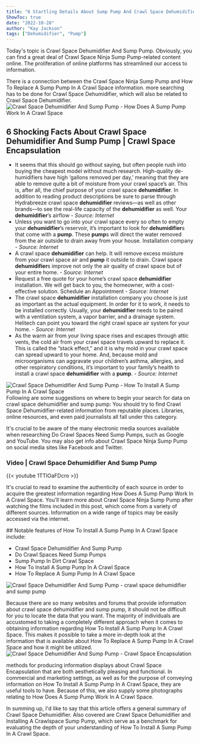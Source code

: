 ```yaml
---
title: "6 Startling Details About Sump Pump And Crawl Space Dehumidifier"
ShowToc: true 
date: "2022-10-28"
author: "Kay Jackson" 
tags: ["Dehumidifier", "Pump"]
---
```


Today's topic is Crawl Space Dehumidifier And Sump Pump. Obviously, you can find a great deal of Crawl Space Ninja Sump Pump-related content online. The proliferation of online platforms has streamlined our access to information.

There is a connection between the Crawl Space Ninja Sump Pump and How To Replace A Sump Pump In A Crawl Space information. more searching has to be done for Crawl Space Dehumidifier, which will also be related to Crawl Space Dehumidifier.
<img loading="lazy" src="https://www.pjfitz.com/wp-content/uploads/2016/09/how-to-insulate-crawl-space.jpg" onerror="this.onerror=null;this.src='https://blogger.googleusercontent.com/img/a/AVvXsEhe7F7TRXHtjiKvHb5vS7DmnxvpHiDyoYyYvm1nHB3Qp2_w3BnM6A2eq4v7FYxCC9bfZt3a9vIMtAYEKUiaDQbHMg-ViyGmRIj39MLp0bGFfgfYw1Dc9q_H-T0wiTm3l0Uq42dETrN9eC8aGJ9_IORZsxST1AcLR7np1koOfcc7tnHa4S8Mwz_xD9d0=s16000';" alt="Crawl Space Dehumidifier And Sump Pump - How Does A Sump Pump Work In A Crawl Space" >

## 6 Shocking Facts About Crawl Space Dehumidifier And Sump Pump | Crawl Space Encapsulation
-   It seems that this should go without saying, but often people rush into buying the cheapest model without much research. High-quality de-humidifiers have high ‘gallons removed per day,’ meaning that they are able to remove quite a bit of moisture from your crawl space’s air. This is, after all, the chief purpose of your crawl space **dehumidifier**. In addition to reading product descriptions be sure to parse through Hydrabreeze crawl space **dehumidifier** reviews—as well as other brands—to see the real-life capacity of the **dehumidifier** as well. Your **dehumidifier**’s airflow - <cite>Source: Internet</cite>
-   Unless you want to go into your crawl space every so often to empty your **dehumidifier**’s reservoir, it’s important to look for **dehumidifier**s that come with a **pump**. These **pump**s will direct the water removed from the air outside to drain away from your house. Installation company - <cite>Source: Internet</cite>
-   A crawl space **dehumidifier** can help. It will remove excess moisture from your crawl space air and **pump** it outside to drain. Crawl space **dehumidifier**s improve not only the air quality of crawl space but of your entire home. - <cite>Source: Internet</cite>
-   Request a free quote for your home’s crawl space **dehumidifier** installation. We will get back to you, the homeowner, with a cost-effective solution. Schedule an Appointment - <cite>Source: Internet</cite>
-   The crawl space **dehumidifier** installation company you choose is just as important as the actual equipment. In order for it to work, it needs to be installed correctly. Usually, your **dehumidifier** needs to be paired with a ventilation system, a vapor barrier, and a drainage system. Helitech can point you toward the right crawl space air system for your home. - <cite>Source: Internet</cite>
-   As the warm air from your living space rises and escapes through attic vents, the cold air from your crawl space travels upward to replace it. This is called the ”stack effect,” and it is why mold in your crawl space can spread upward to your home. And, because mold and microorganisms can aggravate your children’s asthma, allergies, and other respiratory conditions, it’s important to your family’s health to install a crawl space **dehumidifier** with a **pump**. - <cite>Source: Internet</cite>


<img loading="lazy" src="https://cdn.treehouseinternetgroup.com/uploads/photo_gallery/large/168467-5a60ef05c2b3f_ee99d7f9-ec68-4851-8e17-920725b0229b.jpg" onerror="this.onerror=null;this.src='https://blogger.googleusercontent.com/img/a/AVvXsEhe7F7TRXHtjiKvHb5vS7DmnxvpHiDyoYyYvm1nHB3Qp2_w3BnM6A2eq4v7FYxCC9bfZt3a9vIMtAYEKUiaDQbHMg-ViyGmRIj39MLp0bGFfgfYw1Dc9q_H-T0wiTm3l0Uq42dETrN9eC8aGJ9_IORZsxST1AcLR7np1koOfcc7tnHa4S8Mwz_xD9d0=s16000';" alt="Crawl Space Dehumidifier And Sump Pump - How To Install A Sump Pump In A Crawl Space" >
Following are some suggestions on where to begin your search for data on crawl space dehumidifier and sump pump:
You should try to find Crawl Space Dehumidifier-related information from reputable places. Libraries, online resources, and even paid journalists all fall under this category.

It's crucial to be aware of the many electronic media sources available when researching Do Crawl Spaces Need Sump Pumps, such as Google and YouTube. You may also get info about Crawl Space Ninja Sump Pump on social media sites like Facebook and Twitter.

### Video | Crawl Space Dehumidifier And Sump Pump
{{< youtube 1TTIOaFDcro >}} 


It's crucial to read to examine the authenticity of each source in order to acquire the greatest information regarding How Does A Sump Pump Work In A Crawl Space.
You'll learn more about Crawl Space Ninja Sump Pump after watching the films included in this post, which come from a variety of different sources. Information on a wide range of topics may be easily accessed via the internet.
<script async="async" data-cfasync="false" src="//normallydemandedalter.com/fe63df3c5408708b15d8dc3d9b206b31/invoke.js"></script>
<div id="container-fe63df3c5408708b15d8dc3d9b206b31"></div>
## Notable features of How To Install A Sump Pump In A Crawl Space include:

- Crawl Space Dehumidifier And Sump Pump
- Do Crawl Spaces Need Sump Pumps
- Sump Pump In Dirt Crawl Space
- How To Install A Sump Pump In A Crawl Space
- How To Replace A Sump Pump In A Crawl Space

 <img loading="lazy" src="https://cdn.treehouseinternetgroup.com/uploads/photo_gallery/large/257037-5e47246b7649f_done.png?v=1581720239" onerror="this.onerror=null;this.src='https://blogger.googleusercontent.com/img/a/AVvXsEhe7F7TRXHtjiKvHb5vS7DmnxvpHiDyoYyYvm1nHB3Qp2_w3BnM6A2eq4v7FYxCC9bfZt3a9vIMtAYEKUiaDQbHMg-ViyGmRIj39MLp0bGFfgfYw1Dc9q_H-T0wiTm3l0Uq42dETrN9eC8aGJ9_IORZsxST1AcLR7np1koOfcc7tnHa4S8Mwz_xD9d0=s16000';" alt="Crawl Space Dehumidifier And Sump Pump - crawl space dehumidifier and sump pump" >

Because there are so many websites and forums that provide information about crawl space dehumidifier and sump pump, it should not be difficult for you to locate the data that you want.
The majority of individuals are accustomed to taking a completely different approach when it comes to obtaining information regarding How To Install A Sump Pump In A Crawl Space. This makes it possible to take a more in-depth look at the information that is available about How To Replace A Sump Pump In A Crawl Space and how it might be utilized.
<img loading="lazy" src="https://www.plumbingsupply.com/images/crawl-space-sump-installation.gif" onerror="this.onerror=null;this.src='https://blogger.googleusercontent.com/img/a/AVvXsEhe7F7TRXHtjiKvHb5vS7DmnxvpHiDyoYyYvm1nHB3Qp2_w3BnM6A2eq4v7FYxCC9bfZt3a9vIMtAYEKUiaDQbHMg-ViyGmRIj39MLp0bGFfgfYw1Dc9q_H-T0wiTm3l0Uq42dETrN9eC8aGJ9_IORZsxST1AcLR7np1koOfcc7tnHa4S8Mwz_xD9d0=s16000';" alt="Crawl Space Dehumidifier And Sump Pump - Crawl Space Encapsulation" >

methods for producing information displays about Crawl Space Encapsulation that are both aesthetically pleasing and functional. In commercial and marketing settings, as well as for the purpose of conveying information on How To Install A Sump Pump In A Crawl Space, they are useful tools to have. Because of this, we also supply some photographs relating to How Does A Sump Pump Work In A Crawl Space.

In summing up, I'd like to say that this article offers a general summary of Crawl Space Dehumidifier. Also covered are Crawl Space Dehumidifier and Installing A Crawlspace Sump Pump, which serve as a benchmark for evaluating the depth of your understanding of How To Install A Sump Pump In A Crawl Space.
	

